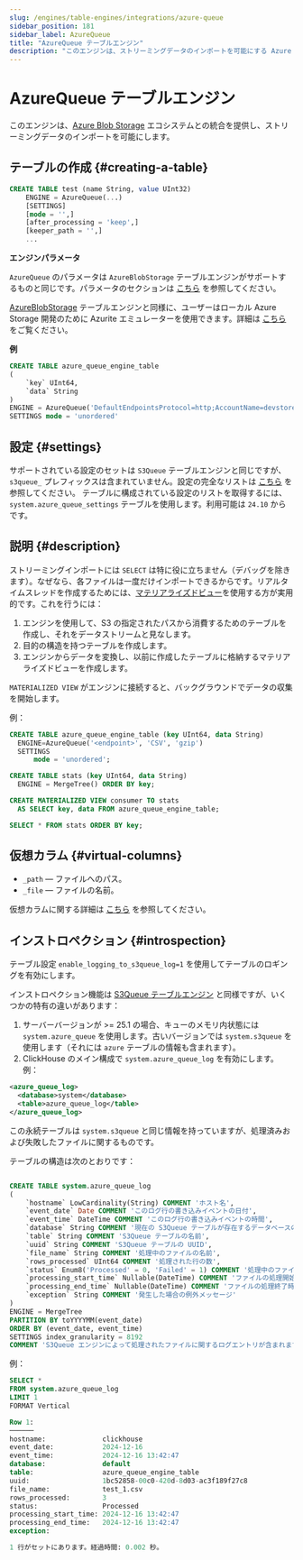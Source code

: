 ```yaml
---
slug: /engines/table-engines/integrations/azure-queue
sidebar_position: 181
sidebar_label: AzureQueue
title: "AzureQueue テーブルエンジン"
description: "このエンジンは、ストリーミングデータのインポートを可能にする Azure Blob Storage エコシステムとの統合を提供します。"
---
```



# AzureQueue テーブルエンジン

このエンジンは、[Azure Blob Storage](https://azure.microsoft.com/en-us/products/storage/blobs) エコシステムとの統合を提供し、ストリーミングデータのインポートを可能にします。

## テーブルの作成 {#creating-a-table}

``` sql
CREATE TABLE test (name String, value UInt32)
    ENGINE = AzureQueue(...)
    [SETTINGS]
    [mode = '',]
    [after_processing = 'keep',]
    [keeper_path = '',]
    ...
```

**エンジンパラメータ**

`AzureQueue` のパラメータは `AzureBlobStorage` テーブルエンジンがサポートするものと同じです。パラメータのセクションは [こちら](../../../engines/table-engines/integrations/azureBlobStorage.md) を参照してください。

[AzureBlobStorage](/engines/table-engines/integrations/azureBlobStorage) テーブルエンジンと同様に、ユーザーはローカル Azure Storage 開発のために Azurite エミュレーターを使用できます。詳細は [こちら](https://learn.microsoft.com/en-us/azure/storage/common/storage-use-azurite?tabs=docker-hub%2Cblob-storage) をご覧ください。

**例**

```sql
CREATE TABLE azure_queue_engine_table
(
    `key` UInt64,
    `data` String
)
ENGINE = AzureQueue('DefaultEndpointsProtocol=http;AccountName=devstoreaccount1;AccountKey=Eby8vdM02xNOcqFlqUwJPLlmEtlCDXJ1OUzFT50uSRZ6IFsuFq2UVErCz4I6tq/K1SZFPTOtr/KBHBeksoGMGw==;BlobEndpoint=http://azurite1:10000/devstoreaccount1/;', 'testcontainer', '*', 'CSV')
SETTINGS mode = 'unordered'
```

## 設定 {#settings}

サポートされている設定のセットは `S3Queue` テーブルエンジンと同じですが、`s3queue_` プレフィックスは含まれていません。設定の完全なリストは [こちら](../../../engines/table-engines/integrations/s3queue.md#settings) を参照してください。
テーブルに構成されている設定のリストを取得するには、`system.azure_queue_settings` テーブルを使用します。利用可能は `24.10` からです。

## 説明 {#description}

ストリーミングインポートには `SELECT` は特に役に立ちません（デバッグを除きます）。なぜなら、各ファイルは一度だけインポートできるからです。リアルタイムスレッドを作成するためには、[マテリアライズドビュー](../../../sql-reference/statements/create/view.md)を使用する方が実用的です。これを行うには：

1. エンジンを使用して、S3 の指定されたパスから消費するためのテーブルを作成し、それをデータストリームと見なします。
2. 目的の構造を持つテーブルを作成します。
3. エンジンからデータを変換し、以前に作成したテーブルに格納するマテリアライズドビューを作成します。

`MATERIALIZED VIEW` がエンジンに接続すると、バックグラウンドでデータの収集を開始します。

例：

``` sql
CREATE TABLE azure_queue_engine_table (key UInt64, data String)
  ENGINE=AzureQueue('<endpoint>', 'CSV', 'gzip')
  SETTINGS
      mode = 'unordered';

CREATE TABLE stats (key UInt64, data String)
  ENGINE = MergeTree() ORDER BY key;

CREATE MATERIALIZED VIEW consumer TO stats
  AS SELECT key, data FROM azure_queue_engine_table;

SELECT * FROM stats ORDER BY key;
```

## 仮想カラム {#virtual-columns}

- `_path` — ファイルへのパス。
- `_file` — ファイルの名前。

仮想カラムに関する詳細は [こちら](../../../engines/table-engines/index.md#table_engines-virtual_columns) を参照してください。

## インストロペクション {#introspection}

テーブル設定 `enable_logging_to_s3queue_log=1` を使用してテーブルのロギングを有効にします。

インストロペクション機能は [S3Queue テーブルエンジン](/engines/table-engines/integrations/s3queue#introspection) と同様ですが、いくつかの特有の違いがあります：

1. サーバーバージョンが >= 25.1 の場合、キューのメモリ内状態には `system.azure_queue` を使用します。古いバージョンでは `system.s3queue` を使用します（それには `azure` テーブルの情報も含まれます）。
2. ClickHouse のメイン構成で `system.azure_queue_log` を有効にします。例：

  ```xml
  <azure_queue_log>
    <database>system</database>
    <table>azure_queue_log</table>
  </azure_queue_log>
  ```

この永続テーブルは `system.s3queue` と同じ情報を持っていますが、処理済みおよび失敗したファイルに関するものです。

テーブルの構造は次のとおりです：

```sql

CREATE TABLE system.azure_queue_log
(
    `hostname` LowCardinality(String) COMMENT 'ホスト名',
    `event_date` Date COMMENT 'このログ行の書き込みイベントの日付',
    `event_time` DateTime COMMENT 'このログ行の書き込みイベントの時間',
    `database` String COMMENT '現在の S3Queue テーブルが存在するデータベースの名前',
    `table` String COMMENT 'S3Queue テーブルの名前',
    `uuid` String COMMENT 'S3Queue テーブルの UUID',
    `file_name` String COMMENT '処理中のファイルの名前',
    `rows_processed` UInt64 COMMENT '処理された行の数',
    `status` Enum8('Processed' = 0, 'Failed' = 1) COMMENT '処理中のファイルのステータス',
    `processing_start_time` Nullable(DateTime) COMMENT 'ファイルの処理開始時間',
    `processing_end_time` Nullable(DateTime) COMMENT 'ファイルの処理終了時間',
    `exception` String COMMENT '発生した場合の例外メッセージ'
)
ENGINE = MergeTree
PARTITION BY toYYYYMM(event_date)
ORDER BY (event_date, event_time)
SETTINGS index_granularity = 8192
COMMENT 'S3Queue エンジンによって処理されたファイルに関するログエントリが含まれます。'

```

例：

```sql
SELECT *
FROM system.azure_queue_log
LIMIT 1
FORMAT Vertical

Row 1:
──────
hostname:              clickhouse
event_date:            2024-12-16
event_time:            2024-12-16 13:42:47
database:              default
table:                 azure_queue_engine_table
uuid:                  1bc52858-00c0-420d-8d03-ac3f189f27c8
file_name:             test_1.csv
rows_processed:        3
status:                Processed
processing_start_time: 2024-12-16 13:42:47
processing_end_time:   2024-12-16 13:42:47
exception:

1 行がセットにあります。経過時間: 0.002 秒。

```
